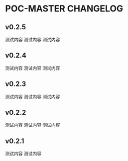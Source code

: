 # POC-MASTER CHANGELOG

## v0.2.5

测试内容
测试内容
测试内容

## v0.2.4

测试内容
测试内容
测试内容

## v0.2.3

测试内容
测试内容
测试内容

## v0.2.2

测试内容
测试内容
测试内容

## v0.2.1

测试内容
测试内容
